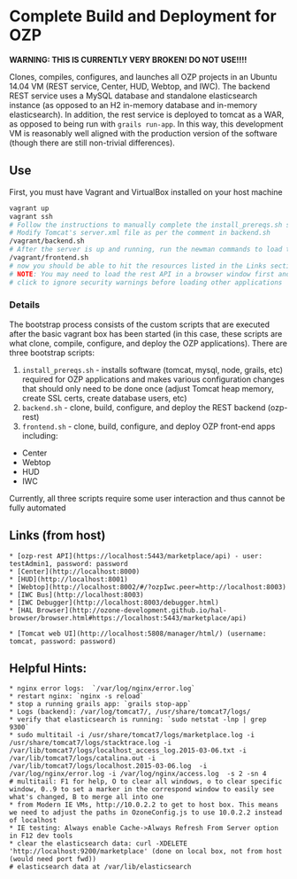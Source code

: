 # Complete Build and Deployment for OZP

**WARNING: THIS IS CURRENTLY VERY BROKEN! DO NOT USE!!!!**

Clones, compiles, configures, and launches all OZP projects in an Ubuntu 14.04
VM (REST service, Center, HUD, Webtop, and IWC). The backend REST service uses 
a MySQL database and standalone elasticsearch instance (as opposed to an H2 
in-memory database and in-memory elasticsearch). In addition, the rest service
is deployed to tomcat as a WAR, as opposed to being run with `grails run-app`.
In this way, this development VM is reasonably well aligned with the 
production version of the software (though there are still non-trivial differences).

## Use
First, you must have Vagrant and VirtualBox installed on your host machine

```bash
vagrant up
vagrant ssh
# Follow the instructions to manually complete the install_prereqs.sh script (update tomcat memory, add tomcat user, generate SSL certs, etc)
# Modify Tomcat's server.xml file as per the comment in backend.sh
/vagrant/backend.sh
# After the server is up and running, run the newman commands to load test data
/vagrant/frontend.sh
# now you should be able to hit the resources listed in the Links section below.
# NOTE: You may need to load the rest API in a browser window first and 
# click to ignore security warnings before loading other applications
```

### Details
The bootstrap process consists of the custom scripts that are executed after
the basic vagrant box has been started (in this case, these scripts are what
clone, compile, configure, and deploy the OZP applications). There are 
three bootstrap scripts:

1. `install_prereqs.sh` - installs software (tomcat, mysql, node, grails, etc)
required for OZP applications and makes various configuration changes that should
only need to be done once (adjust Tomcat heap memory, create SSL certs, create
database users, etc)
2. `backend.sh` - clone, build, configure, and deploy the REST backend (ozp-rest)
3. `frontend.sh` - clone, build, configure, and deploy OZP front-end apps including:
 * Center
 * Webtop
 * HUD
 * IWC
 
Currently, all three scripts require some user interaction
and thus cannot be fully automated

## Links (from host)
    * [ozp-rest API](https://localhost:5443/marketplace/api) - user: testAdmin1, password: password
    * [Center](http://localhost:8000)
    * [HUD](http://localhost:8001)
    * [Webtop](http://localhost:8002/#/?ozpIwc.peer=http://localhost:8003)
    * [IWC Bus](http://localhost:8003)
    * [IWC Debugger](http://localhost:8003/debugger.html)
    * [HAL Browser](http://ozone-development.github.io/hal-browser/browser.html#https://localhost:5443/marketplace/api)
    
    * [Tomcat web UI](http://localhost:5808/manager/html/) (username: tomcat, password: password)

## Helpful Hints:
    * nginx error logs:  `/var/log/nginx/error.log`
    * restart nginx: `nginx -s reload`
    * stop a running grails app: `grails stop-app`
    * Logs (backend): /var/log/tomcat7/, /usr/share/tomcat7/logs/
    * verify that elasticsearch is running: `sudo netstat -lnp | grep 9300`
    * sudo multitail -i /usr/share/tomcat7/logs/marketplace.log -i /usr/share/tomcat7/logs/stacktrace.log -i /var/lib/tomcat7/logs/localhost_access_log.2015-03-06.txt -i /var/lib/tomcat7/logs/catalina.out -i /var/lib/tomcat7/logs/localhost.2015-03-06.log  -i /var/log/nginx/error.log -i /var/log/nginx/access.log  -s 2 -sn 4
    # multitail: F1 for help, O to clear all windows, o to clear specific window, 0..9 to set a marker in the correspond window to easily see what's changed, B to merge all into one
    * from Modern IE VMs, http://10.0.2.2 to get to host box. This means we need to adjust the paths in OzoneConfig.js to use 10.0.2.2 instead of localhost
    * IE testing: Always enable Cache->Always Refresh From Server option in F12 dev tools
    * clear the elasticsearch data: curl -XDELETE 'http://localhost:9200/marketplace' (done on local box, not from host (would need port fwd))
    # elasticsearch data at /var/lib/elasticsearch
